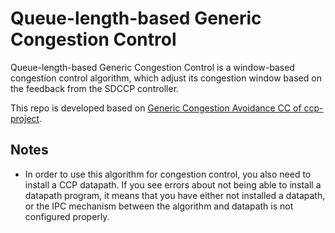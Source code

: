 Queue-length-based Generic Congestion Control
===========================================

Queue-length-based Generic Congestion Control is a window-based congestion control algorithm, which adjust its congestion window based on the feedback from the SDCCP controller.

This repo is developed based on [Generic Congestion Avoidance CC of ccp-project](https://github.com/ccp-project/generic-cong-avoid).


## Notes

- In order to use this algorithm for congestion control, you also need to install a CCP datapath.
If you see errors about not being able to install a datapath program, it means that you have
either not installed a datapath, or the IPC mechanism between the algorithm and datapath is not
configured properly.